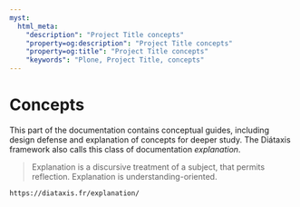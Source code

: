 ```yaml
---
myst:
  html_meta:
    "description": "Project Title concepts"
    "property=og:description": "Project Title concepts"
    "property=og:title": "Project Title concepts"
    "keywords": "Plone, Project Title, concepts"
---
```


# Concepts

This part of the documentation contains conceptual guides, including design defense and explanation of concepts for deeper study.
The Diátaxis framework also calls this class of documentation _explanation_.

> Explanation is a discursive treatment of a subject, that permits reflection.
> Explanation is understanding-oriented.

```{seealso}
https://diataxis.fr/explanation/
```
